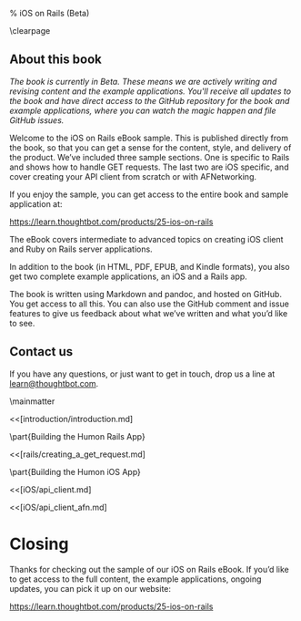 % iOS on Rails (Beta)

\clearpage

## About this book

*The book is currently in Beta. These means we are actively writing and revising
content and the example applications. You'll receive all updates to the book and
have direct access to the GitHub repository for the book and example
applications, where you can watch the magic happen and file GitHub issues.*

Welcome to the iOS on Rails eBook sample. This is published directly from the
book, so that you can get a sense for the content, style, and delivery of the
product.  We’ve included three sample sections. One is specific to Rails and
shows how to handle GET requests. The last two are iOS specific, and cover
creating your API client from scratch or with AFNetworking.

If you enjoy the sample, you can get access to the entire book and sample
application at:

<https://learn.thoughtbot.com/products/25-ios-on-rails>

The eBook covers intermediate to advanced topics on creating iOS client and Ruby
on Rails server applications.

In addition to the book (in HTML, PDF, EPUB, and Kindle formats), you also get
two complete example applications, an iOS and a Rails app.

The book is written using Markdown and pandoc, and hosted on GitHub. You get
access to all this.  You can also use the GitHub comment and issue features to
give us feedback about what we’ve written and what you’d like to see.

## Contact us

If you have any questions, or just want to get in touch, drop us a line at 
[learn@thoughtbot.com](mailto:learn@thoughtbot.com).

\mainmatter

<<[introduction/introduction.md]

\part{Building the Humon Rails App}

<<[rails/creating_a_get_request.md]

\part{Building the Humon iOS App}

<<[iOS/api_client.md]

<<[iOS/api_client_afn.md]

# Closing

Thanks for checking out the sample of our iOS on Rails eBook.  If you’d
like to get access to the full content, the example applications, ongoing
updates, you can pick it up on our website:

<https://learn.thoughtbot.com/products/25-ios-on-rails>
